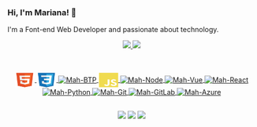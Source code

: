 ### Hi, I'm Mariana! 👋
I'm a Font-end Web Developer and passionate about technology.

<div align="center">
  <a href="https://github.com/marianamoiolicapelari">
  <img height="180em" src="https://github-readme-stats-git-masterrstaa-rickstaa.vercel.app/api?username=marianamoiolicapelari&show_icons=true&theme=github_dark"/>
  <img height="180em" src="https://github-readme-stats-git-masterrstaa-rickstaa.vercel.app/api/top-langs/?username=marianamoiolicapelari&layout=compact&langs_count=7&theme=github_dark"/>
</div>
  
##  
  
  <div style="display: inline_block" align="center"><br>
  <img align="center" alt="Mah-HTML" height="30" width="40" src="https://raw.githubusercontent.com/devicons/devicon/master/icons/html5/html5-original.svg">
  <img align="center" alt="Mah-CSS" height="30" width="40" src="https://raw.githubusercontent.com/devicons/devicon/master/icons/css3/css3-original.svg">
  <img align="center" alt="Mah-BTP" height="35" width="40" src="https://cdn.jsdelivr.net/gh/devicons/devicon/icons/bootstrap/bootstrap-original.svg">
  <img align="center" alt="Mah-Js" height="30" width="40" src="https://raw.githubusercontent.com/devicons/devicon/master/icons/javascript/javascript-plain.svg">
  <img align="center" alt="Mah-Node" height="30" width="40" src="https://cdn.jsdelivr.net/gh/devicons/devicon/icons/nodejs/nodejs-original.svg">
  <img align="center" alt="Mah-Vue" height="30" width="40" src="https://cdn.jsdelivr.net/gh/devicons/devicon/icons/vuejs/vuejs-original.svg">
  <img align="center" alt="Mah-React" height="30" width="40" src="https://cdn.jsdelivr.net/gh/devicons/devicon/icons/react/react-original.svg">
  <img align="center" alt="Mah-Python" height="30" width="40" src="https://cdn.jsdelivr.net/gh/devicons/devicon/icons/python/python-original.svg">
  <img align="center" alt="Mah-Git" height="30" width="40" src="https://cdn.jsdelivr.net/gh/devicons/devicon/icons/git/git-original.svg">
   <img align="center" alt="Mah-GitLab" height="30" width="40" src="https://cdn.jsdelivr.net/gh/devicons/devicon/icons/gitlab/gitlab-original.svg">
  <img align="center" alt="Mah-Azure" height="30" width="40" src="https://cdn.jsdelivr.net/gh/devicons/devicon/icons/azure/azure-original.svg" />
  
  </div>
  
  ##
   
  <div align="center">
  <a href="https://www.linkedin.com/in/mariana-moioli-capelari-28828122a/" target="_blank"><img src="https://img.shields.io/badge/-LinkedIn-%230077B5?style=for-the-badge&logo=linkedin&logoColor=white" target="_blank"></a>    
  <a href = "https://api.whatsapp.com/send/?phone=5519989581006&text&app_absent=0"><img src="https://img.shields.io/badge/WhatsApp-25D366?style=for-the-badge&logo=whatsapp&logoColor=white" target="_blank"></a>      
  <a href = "mailto:marianamoioli@gmail.com"><img src="https://img.shields.io/badge/-Gmail-%23333?style=for-the-badge&logo=gmail&logoColor=white" target="_blank"></a>
  </div>  
